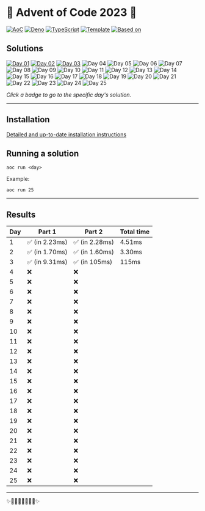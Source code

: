 <!-- Entries between SOLUTIONS and RESULTS tags are auto-generated -->
<!--useTabularResults=true-->

# 🎄 Advent of Code 2023 🎄

[![AoC](https://img.shields.io/badge/AoC-2023-blue.svg?style=flat-square)](https://adventofcode.com/)
[![Deno](https://img.shields.io/badge/Deno-1.32.1-blue.svg?style=flat-square)](https://deno.land/)
[![TypeScript](https://img.shields.io/badge/TypeScript-5.0.2-blue.svg?style=flat-square)](https://www.typescriptlang.org/)
[![Template](https://img.shields.io/badge/Template-deno--aoc-blue.svg?style=flat-square)](https://github.com/samplasion/deno-aoc) [![Based on](https://img.shields.io/badge/Based%20on-aocrunner-blue.svg?style=flat-square)](https://github.com/caderek/aocrunner)

## Solutions

<!--SOLUTIONS-->
[![Day 01](https://img.shields.io/badge/Day%2001-%E2%98%85%E2%98%85-brightgreen.svg?style=flat-square)](/src/day01)
[![Day 02](https://img.shields.io/badge/Day%2002-%E2%98%85%E2%98%85-brightgreen.svg?style=flat-square)](/src/day02)
[![Day 03](https://img.shields.io/badge/Day%2003-%E2%98%85%E2%98%85-brightgreen.svg?style=flat-square)](/src/day03)
![Day 04](https://img.shields.io/badge/Day%2004-%E2%98%86%E2%98%86-lightgrey.svg?style=flat-square)
![Day 05](https://img.shields.io/badge/Day%2005-%E2%98%86%E2%98%86-lightgrey.svg?style=flat-square)
![Day 06](https://img.shields.io/badge/Day%2006-%E2%98%86%E2%98%86-lightgrey.svg?style=flat-square)
![Day 07](https://img.shields.io/badge/Day%2007-%E2%98%86%E2%98%86-lightgrey.svg?style=flat-square)
![Day 08](https://img.shields.io/badge/Day%2008-%E2%98%86%E2%98%86-lightgrey.svg?style=flat-square)
![Day 09](https://img.shields.io/badge/Day%2009-%E2%98%86%E2%98%86-lightgrey.svg?style=flat-square)
![Day 10](https://img.shields.io/badge/Day%2010-%E2%98%86%E2%98%86-lightgrey.svg?style=flat-square)
![Day 11](https://img.shields.io/badge/Day%2011-%E2%98%86%E2%98%86-lightgrey.svg?style=flat-square)
![Day 12](https://img.shields.io/badge/Day%2012-%E2%98%86%E2%98%86-lightgrey.svg?style=flat-square)
![Day 13](https://img.shields.io/badge/Day%2013-%E2%98%86%E2%98%86-lightgrey.svg?style=flat-square)
![Day 14](https://img.shields.io/badge/Day%2014-%E2%98%86%E2%98%86-lightgrey.svg?style=flat-square)
![Day 15](https://img.shields.io/badge/Day%2015-%E2%98%86%E2%98%86-lightgrey.svg?style=flat-square)
![Day 16](https://img.shields.io/badge/Day%2016-%E2%98%86%E2%98%86-lightgrey.svg?style=flat-square)
![Day 17](https://img.shields.io/badge/Day%2017-%E2%98%86%E2%98%86-lightgrey.svg?style=flat-square)
![Day 18](https://img.shields.io/badge/Day%2018-%E2%98%86%E2%98%86-lightgrey.svg?style=flat-square)
![Day 19](https://img.shields.io/badge/Day%2019-%E2%98%86%E2%98%86-lightgrey.svg?style=flat-square)
![Day 20](https://img.shields.io/badge/Day%2020-%E2%98%86%E2%98%86-lightgrey.svg?style=flat-square)
![Day 21](https://img.shields.io/badge/Day%2021-%E2%98%86%E2%98%86-lightgrey.svg?style=flat-square)
![Day 22](https://img.shields.io/badge/Day%2022-%E2%98%86%E2%98%86-lightgrey.svg?style=flat-square)
![Day 23](https://img.shields.io/badge/Day%2023-%E2%98%86%E2%98%86-lightgrey.svg?style=flat-square)
![Day 24](https://img.shields.io/badge/Day%2024-%E2%98%86%E2%98%86-lightgrey.svg?style=flat-square)
![Day 25](https://img.shields.io/badge/Day%2025-%E2%98%86%E2%98%86-lightgrey.svg?style=flat-square)
<!--/SOLUTIONS-->

_Click a badge to go to the specific day's solution._

---

## Installation

[Detailed and up-to-date installation instructions](https://github.com/samplasion/deno-aoc)

## Running a solution

```
aoc run <day>
```

Example:

```
aoc run 25
```

---

## Results

<!--RESULTS-->
| Day  | Part 1 | Part 2 | Total time |
|------|--------|--------|------------|
|  1  | ✅ (in 2.23ms) | ✅ (in 2.28ms) | 4.51ms |
|  2  | ✅ (in 1.70ms) | ✅ (in 1.60ms) | 3.30ms |
|  3  | ✅ (in 9.31ms) | ✅ (in 105ms) | 115ms |
|  4  | ❌ | ❌ |  |
|  5  | ❌ | ❌ |  |
|  6  | ❌ | ❌ |  |
|  7  | ❌ | ❌ |  |
|  8  | ❌ | ❌ |  |
|  9  | ❌ | ❌ |  |
|  10  | ❌ | ❌ |  |
|  11  | ❌ | ❌ |  |
|  12  | ❌ | ❌ |  |
|  13  | ❌ | ❌ |  |
|  14  | ❌ | ❌ |  |
|  15  | ❌ | ❌ |  |
|  16  | ❌ | ❌ |  |
|  17  | ❌ | ❌ |  |
|  18  | ❌ | ❌ |  |
|  19  | ❌ | ❌ |  |
|  20  | ❌ | ❌ |  |
|  21  | ❌ | ❌ |  |
|  22  | ❌ | ❌ |  |
|  23  | ❌ | ❌ |  |
|  24  | ❌ | ❌ |  |
|  25  | ❌ | ❌ |  |
<!--/RESULTS-->

---

✨🎄🎁🎄🎅🎄🎁🎄✨